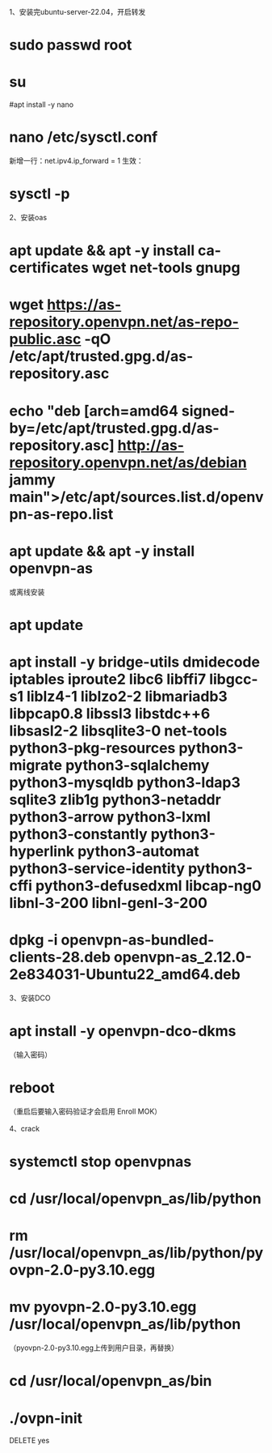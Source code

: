 1、安装完ubuntu-server-22.04，开启转发
# sudo passwd root
# su
#apt install -y nano
# nano /etc/sysctl.conf
新增一行：net.ipv4.ip_forward = 1
生效：
# sysctl -p

2、安装oas
# apt update && apt -y install ca-certificates wget net-tools gnupg
# wget https://as-repository.openvpn.net/as-repo-public.asc -qO /etc/apt/trusted.gpg.d/as-repository.asc
# echo "deb [arch=amd64 signed-by=/etc/apt/trusted.gpg.d/as-repository.asc] http://as-repository.openvpn.net/as/debian jammy main">/etc/apt/sources.list.d/openvpn-as-repo.list
# apt update && apt -y install openvpn-as
或离线安装
# apt update
# apt install -y bridge-utils dmidecode iptables iproute2 libc6 libffi7 libgcc-s1 liblz4-1 liblzo2-2 libmariadb3 libpcap0.8 libssl3 libstdc++6 libsasl2-2 libsqlite3-0 net-tools python3-pkg-resources python3-migrate python3-sqlalchemy python3-mysqldb python3-ldap3 sqlite3 zlib1g python3-netaddr python3-arrow python3-lxml python3-constantly python3-hyperlink python3-automat python3-service-identity python3-cffi python3-defusedxml libcap-ng0 libnl-3-200 libnl-genl-3-200
# dpkg -i openvpn-as-bundled-clients-28.deb openvpn-as_2.12.0-2e834031-Ubuntu22_amd64.deb

3、安装DCO
# apt install -y openvpn-dco-dkms
（输入密码）
# reboot
（重启后要输入密码验证才会启用 Enroll MOK）

4、crack
# systemctl stop openvpnas
# cd /usr/local/openvpn_as/lib/python
# rm /usr/local/openvpn_as/lib/python/pyovpn-2.0-py3.10.egg
# mv pyovpn-2.0-py3.10.egg /usr/local/openvpn_as/lib/python
（pyovpn-2.0-py3.10.egg上传到用户目录，再替换）
# cd /usr/local/openvpn_as/bin
# ./ovpn-init

DELETE
yes
